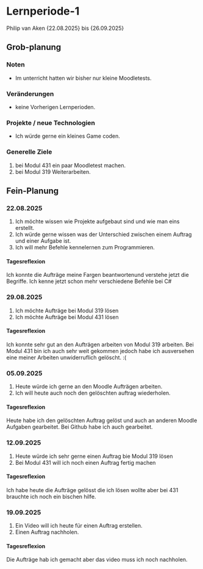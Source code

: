 # Lernperiode-1
Philip van Aken
{22.08.2025} bis {26.09.2025}
## Grob-planung
### Noten
- Im unterricht hatten wir bisher nur kleine Moodletests.
### Veränderungen
- keine Vorherigen Lernperioden.
### Projekte / neue Technologien
- Ich würde gerne ein kleines Game coden.
### Generelle Ziele
1. bei Modul 431 ein paar Moodletest machen.
2. bei Modul 319 Weiterarbeiten.
## Fein-Planung
### 22.08.2025
1. Ich möchte wissen wie Projekte aufgebaut sind und wie man eins erstellt.
2. Ich würde gerne wissen was der Unterschied zwischen einem Auftrag und einer Aufgabe ist.
3. Ich will mehr Befehle kennelernen zum Programmieren.
#### Tagesreflexion
Ich konnte die Aufträge meine Fargen beantwortenund verstehe jetzt die Begriffe.
Ich kenne jetzt schon mehr verschiedene Befehle bei C#
### 29.08.2025
1. Ich möchte Aufträge bei Modul 319 lösen
2. Ich möchte Aufträge bei Modul 431 lösen
#### Tagesreflexion
Ich konnte sehr gut an den Aufträgen arbeiten von Modul 319 arbeiten.
Bei Modul 431 bin ich auch sehr weit gekommen jedoch habe ich ausversehen eine meiner Arbeiten unwiderruflich gelöscht. :(
### 05.09.2025
1. Heute würde ich gerne an den Moodle Aufträgen arbeiten.
2. Ich will heute auch noch den gelöschten auftrag wiederholen.
#### Tagesreflexion
Heute habe ich den gelöschten Auftrag gelöst und auch an anderen Moodle Aufgaben gearbeitet.
Bei Github habe ich auch gearbeitet.
### 12.09.2025
1. Heute würde ich sehr gerne einen Auftrag bie Modul 319 lösen
2. Bei Modul 431 will ich noch einen Auftrag fertig machen
#### Tagesreflexion
Ich habe heute die Aufträge gelösst die ich lösen wollte aber bei 431 brauchte ich noch ein bischen hilfe.
### 19.09.2025
1. Ein Video will ich heute für einen Auftrag erstellen.
2. Einen Auftrag nachholen.
#### Tagesreflexion
Die Aufträge hab ich gemacht aber das video muss ich noch nachholen.

